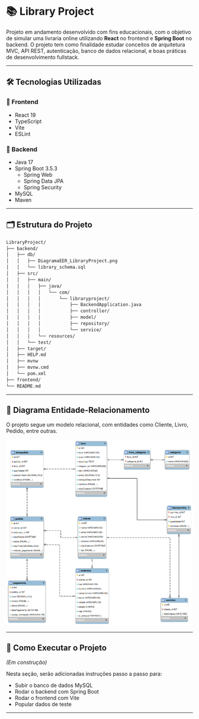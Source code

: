 # 📚 Library Project  

Projeto em andamento desenvolvido com fins educacionais, com o objetivo de simular uma livraria online utilizando **React** no frontend e **Spring Boot** no backend. O projeto tem como finalidade estudar conceitos de arquitetura MVC, API REST, autenticação, banco de dados relacional, e boas práticas de desenvolvimento fullstack.  

---  

## 🛠️ Tecnologias Utilizadas  

### 🔹 Frontend  
- React 19  
- TypeScript  
- Vite  
- ESLint  

### 🔹 Backend  
- Java 17  
- Spring Boot 3.5.3  
  - Spring Web  
  - Spring Data JPA  
  - Spring Security  
- MySQL  
- Maven  

---  

## 🗂️ Estrutura do Projeto  

```bash  
LibraryProject/
├── backend/
│   ├── db/
│   │   ├── DiagramaEER_LibraryProject.png
│   │   └── library_schema.sql
│   ├── src/
│   │   ├── main/
│   │   │   ├── java/
│   │   │   │   └── com/
│   │   │   │       └── libraryproject/
│   │   │   │           ├── BackendApplication.java
│   │   │   │           ├── controller/
│   │   │   │           ├── model/
│   │   │   │           ├── repository/
│   │   │   │           └── service/
│   │   │   └── resources/
│   │   └── test/
│   ├── target/
│   ├── HELP.md
│   ├── mvnw
│   ├── mvnw.cmd
│   └── pom.xml
├── frontend/
└── README.md 
```  

---  

## 🧠 Diagrama Entidade-Relacionamento  

O projeto segue um modelo relacional, com entidades como Cliente, Livro, Pedido, entre outras.  

![Diagrama EER](backend/db/diagramaEER.png)

---  

## 🚀 Como Executar o Projeto  

*(Em construção)*  

Nesta seção, serão adicionadas instruções passo a passo para:  

* Subir o banco de dados MySQL  
* Rodar o backend com Spring Boot  
* Rodar o frontend com Vite  
* Popular dados de teste  

---